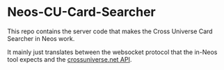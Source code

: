 # Neos-CU-Card-Searcher
 This repo contains the server code that makes the Cross Universe Card Searcher in Neos work.  
 
 It mainly just translates between the websocket protocol that the in-Neos tool expects and the [crossuniverse.net API](https://crossuniverse.net/apiDocs.html).